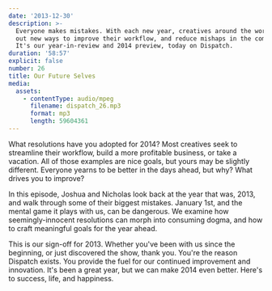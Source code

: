 ```yaml
---
date: '2013-12-30'
description: >-
  Everyone makes mistakes. With each new year, creatives around the world seek
  out new ways to improve their workflow, and reduce mishaps in the coming days.
  It's our year-in-review and 2014 preview, today on Dispatch.
duration: '58:57'
explicit: false
number: 26
title: Our Future Selves
media:
  assets:
    - contentType: audio/mpeg
      filename: dispatch_26.mp3
      format: mp3
      length: 59604361
---
```

What resolutions have you adopted for 2014? Most creatives seek to streamline their workflow, build a more profitable business, or take a vacation. All of those examples are nice goals, but yours may be slightly different. Everyone yearns to be better in the days ahead, but why? What drives you to improve?

In this episode, Joshua and Nicholas look back at the year that was, 2013, and walk through some of their biggest mistakes. January 1st, and the mental game it plays with us, can be dangerous. We examine how seemingly-innocent resolutions can morph into consuming dogma, and how to craft meaningful goals for the year ahead.

This is our sign-off for 2013. Whether you've been with us since the beginning, or just discovered the show, thank you. You're the reason Dispatch exists. You provide the fuel for our continued improvement and innovation. It's been a great year, but we can make 2014 even better. Here's to success, life, and happiness.
